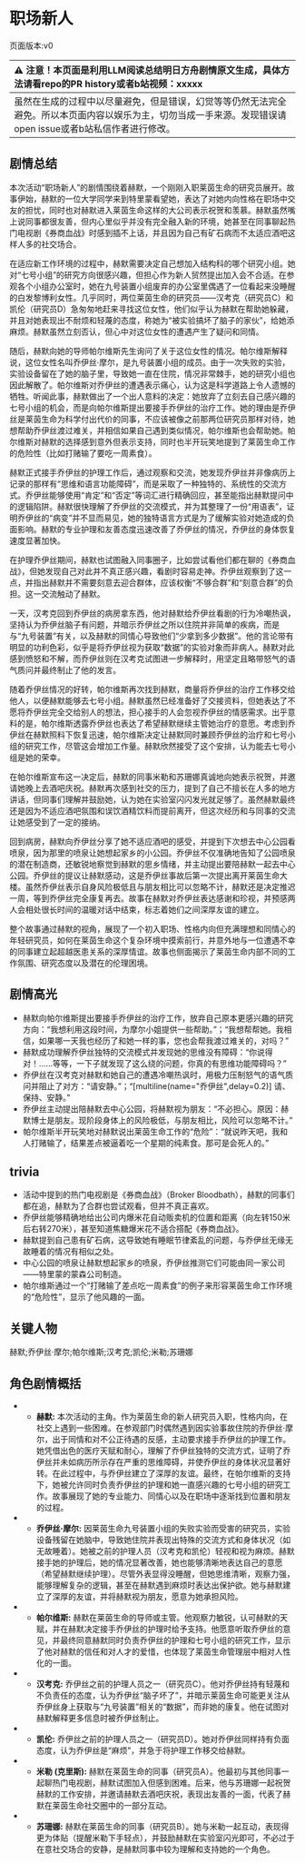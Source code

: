 # 职场新人
页面版本:v0
 

| :warning: 注意！本页面是利用LLM阅读总结明日方舟剧情原文生成，具体方法请看repo的PR history或者b站视频：xxxxx           |
|:----------------------------|
| 虽然在生成的过程中以尽量避免，但是错误，幻觉等等仍然无法完全避免。所以本页面内容以娱乐为主，切勿当成一手来源。发现错误请open issue或者b站私信作者进行修改。|



## 剧情总结
本次活动“职场新人”的剧情围绕着赫默，一个刚刚入职莱茵生命的研究员展开。故事伊始，赫默的一位大学同学来到特里蒙看望她，表达了对她内向性格在职场中交友的担忧，同时也对赫默进入莱茵生命这样的大公司表示祝贺和羡慕。赫默虽然嘴上说同事都很友善，但内心里似乎并没有完全融入新的环境，她甚至在同事聊起热门电视剧《券商血战》时感到插不上话，并且因为自己有矿石病而不太适应酒吧这样人多的社交场合。

在适应新工作环境的过程中，赫默需要决定自己想加入结构科的哪个研究小组。她对“七号小组”的研究方向很感兴趣，但担心作为新人贸然提出加入会不合适。在参观各个小组办公室时，她在九号装置小组废弃的办公室里偶遇了一位看起来没睡醒的白发黎博利女性。几乎同时，两位莱茵生命的研究员——汉考克（研究员C）和凯伦（研究员D）急匆匆地赶来寻找这位女性，他们似乎认为赫默在帮助她躲藏，并且对她表现出不耐烦和轻蔑的态度，称她为“被实验搞坏了脑子的家伙”，给她添麻烦。赫默虽然立刻否认，但心中对这位女性的遭遇产生了疑问和同情。

随后，赫默向她的导师帕尔维斯先生询问了关于这位女性的情况。帕尔维斯解释说，这位女性名叫乔伊丝·摩尔，是九号装置小组的成员。由于一次失败的实验，实验设备留在了她的脑子里，导致她一直在住院，情况非常棘手，她的研究小组也因此解散了。帕尔维斯对乔伊丝的遭遇表示痛心，认为这是科学道路上令人遗憾的牺牲。听闻此事，赫默做出了一个出人意料的决定：她放弃了立刻去自己感兴趣的七号小组的机会，而是向帕尔维斯提出要接手乔伊丝的治疗工作。她的理由是乔伊丝是莱茵生命为科学付出代价的同事，不应该被像之前那两位研究员那样对待，她想帮助乔伊丝渡过难关，并相信如果自己遇到类似情况，帕尔维斯也会帮助她。帕尔维斯对赫默的选择感到意外但表示支持，同时也半开玩笑地提到了莱茵生命工作的危险性（比如打赌输了要吃一周素食）。

赫默正式接手乔伊丝的护理工作后，通过观察和交流，她发现乔伊丝并非像病历上记录的那样有“思维和语言功能障碍”，而是采取了一种独特的、系统性的交流方式。乔伊丝能够使用“肯定”和“否定”等词汇进行精确回应，甚至能指出赫默提问中的逻辑陷阱。赫默很快理解了乔伊丝的交流模式，并为其整理了一份“用语表”，证明乔伊丝的“病变”并不显而易见，她的独特语言方式是为了缓解实验对她造成的负面影响。赫默的专业护理和友善态度迅速改善了乔伊丝的情况，乔伊丝的身体恢复速度显著加快。

在护理乔伊丝期间，赫默也试图融入同事圈子，比如尝试看他们都在聊的《券商血战》，但她发现自己对此并不真正感兴趣，看剧时容易走神。乔伊丝观察到了这一点，并指出赫默并不需要刻意去迎合群体，应该权衡“不够合群”和“刻意合群”的负担。这一交流触动了赫默。

一天，汉考克回到乔伊丝的病房拿东西，他对赫默给乔伊丝看剧的行为冷嘲热讽，坚持认为乔伊丝脑子有问题，并暗示乔伊丝之所以住院并非简单的疾病，而是与“九号装置”有关，以及赫默的同情心导致他们“少拿到多少数据”。他的言论带有明显的功利色彩，似乎是将乔伊丝视为获取“数据”的实验对象而非病人。赫默对此感到愤怒和不解，而乔伊丝则在汉考克试图进一步解释时，用坚定且略带怒气的语气质问并最终制止了他的发言。

随着乔伊丝情况的好转，帕尔维斯再次找到赫默，商量将乔伊丝的治疗工作移交给他人，以便赫默能够去七号小组。赫默虽然已经准备好了交接资料，但她表达了不愿将乔伊丝完全交给别人的想法，担心接手的人会忽视乔伊丝的情感需求。出乎意料的是，帕尔维斯透露乔伊丝也表达了希望赫默继续主管她治疗的意愿。考虑到乔伊丝在赫默照料下恢复迅速，帕尔维斯决定让赫默同时兼顾乔伊丝的治疗和七号小组的研究工作，尽管这会增加工作量。赫默欣然接受了这个安排，认为能去七号小组是她的荣幸。

在帕尔维斯宣布这一决定后，赫默的同事米勒和苏珊娜真诚地向她表示祝贺，并邀请她晚上去酒吧庆祝。赫默再次感到社交的压力，提到了自己不擅长在人多的地方讲话，但同事们理解并鼓励她，认为她在实验室闪闪发光就足够了。虽然赫默最终还是因为不适应酒吧氛围和误饮酒精饮料而提前离开，但这次经历和与同事的交流让她感受到了一定的接纳。

回到病房，赫默向乔伊丝分享了她不适应酒吧的感受，并提到下次想去中心公园看喷泉，因为那里的喷泉让她想起家乡的小公园。乔伊丝不仅准确地告知了公园喷泉的潜在制造商，还敏锐地察觉到赫默的思乡情绪，并主动提出要陪赫默一起去中心公园。乔伊丝的提议让赫默感动，这是乔伊丝事故后第一次提出离开莱茵生命大楼。虽然乔伊丝表示自身风险极低且与朋友相比可以忽略不计，赫默还是决定推迟一周，等到乔伊丝完全康复再去。故事在赫默对乔伊丝表达感谢和珍视，并预感两人会相处很长时间的温暖对话中结束，标志着她们之间深厚友谊的建立。

整个故事通过赫默的视角，展现了一个初入职场、性格内向但充满理想和同情心的年轻研究员，如何在莱茵生命这个复杂环境中摸索前行，并意外地与一位遭遇不幸的同事建立起超越医患关系的深厚情谊。故事也侧面揭示了莱茵生命内部不同的工作氛围、研究态度以及潜在的伦理困境。
## 剧情高光
*   赫默向帕尔维斯提出要接手乔伊丝的治疗工作，放弃自己原本更感兴趣的研究方向：“我想利用这段时间，为摩尔小姐提供一些帮助。”；“我想帮帮她。我相信，如果哪一天我也经历了和她一样的事，您也会帮我渡过难关的，对吗？”
*   赫默成功理解乔伊丝独特的交流模式并发现她的思维没有障碍：“你说得对！......等等，一下子就发现了这么绕的问题，你真的有思维功能障碍吗？”
*   乔伊丝在汉考克对赫默和她自己的遭遇冷嘲热讽时，用极力压制怒气的语气质问并阻止了对方：“请安静。”；“[multiline(name="乔伊丝",delay=0.2)] 请、保持、安静。”
*   乔伊丝主动提出陪赫默去中心公园，将赫默视为朋友：“不必担心。原因：赫默博士是朋友。现阶段身体上的风险极低，与朋友相比，风险可以忽略不计。”
*   帕尔维斯半开玩笑地对赫默说出莱茵生命工作的“危险”：“就说昨天吧，我和人打赌输了，结果差点被逼着吃一个星期的纯素食。那可是会死人的。”
## trivia
*   活动中提到的热门电视剧是《券商血战》（Broker Bloodbath），赫默的同事们都在追，赫默为了合群也尝试观看，但并不真正喜欢。
*   乔伊丝能够精确地给出公司内爆米花自动贩卖机的位置和距离（向左转150米后右转270米），甚至知道焦糖爆米花不适合搭配《券商血战》。
*   赫默提到自己患有矿石病，这导致她有睡眠节律紊乱的问题，与乔伊丝无缘无故睡着的情况有相似之处。
*   中心公园的喷泉让赫默想起家乡的喷泉，乔伊丝推测它们可能由同一家公司——特里蒙的蒙森公司制造。
*   帕尔维斯通过一个“打赌输了差点吃一周素食”的例子来形容莱茵生命工作环境的“危险性”，显示了他风趣的一面。
## 关键人物
赫默;乔伊丝·摩尔;帕尔维斯;汉考克;凯伦;米勒;苏珊娜
## 角色剧情概括
-   *   **赫默:** 本次活动的主角。作为莱茵生命的新人研究员入职，性格内向，在社交上遇到一些困难。在参观部门时偶然遇到因实验事故住院的乔伊丝·摩尔，出于同情和对不公正待遇的反感，主动要求接手乔伊丝的护理工作。她凭借出色的医疗天赋和耐心，理解了乔伊丝独特的交流方式，证明了乔伊丝并未如病历所示存在严重的思维障碍，并使乔伊丝的身体状况显著好转。在此过程中，与乔伊丝建立了深厚的友谊。最终，在帕尔维斯的支持下，她被允许同时负责乔伊丝的护理和她一直感兴趣的七号小组的研究工作。故事展现了她的专业能力、同情心以及在职场中逐渐找到位置和朋友的过程。
-   *   **乔伊丝·摩尔:** 因莱茵生命九号装置小组的失败实验而受害的研究员，实验设备残留在她脑中，导致她住院并表现出特殊的交流方式和身体状况（如无故睡着）。她被之前的护理人员（汉考克和凯伦）轻视和视为麻烦。赫默接手她的护理后，她的情况显著改善，她也能够清晰地表达自己的意愿（希望赫默继续护理）。尽管外表显得没睡醒，但她思维清晰，观察力强，能够理解复杂的逻辑，甚至在赫默遇到麻烦时表达出保护欲。她与赫默建立了深厚的友谊，并将赫默视为朋友，愿意为她承担风险。
-   *   **帕尔维斯:** 赫默在莱茵生命的导师或主管。他观察力敏锐，认可赫默的天赋，并在赫默决定接手乔伊丝的护理时给予支持。他愿意听取乔伊丝的意见，并最终同意赫默同时负责乔伊丝的护理和七号小组的研究工作，显示了他对赫默的信任和对人才的爱惜，也体现了莱茵生命管理层中相对人性化的一面。
-   *   **汉考克:** 乔伊丝之前的护理人员之一（研究员C）。他对乔伊丝持有轻蔑和不负责任的态度，认为乔伊丝“脑子坏了”，并暗示莱茵生命可能更关注从乔伊丝身上获取与“九号装置”相关的“数据”，而非她的康复。他在试图对赫默解释更多信息时被乔伊丝制止。
-   *   **凯伦:** 乔伊丝之前的护理人员之一（研究员D）。她对乔伊丝同样持有负面态度，认为乔伊丝是“麻烦”，并急于将护理工作移交给赫默。
-   *   **米勒 (克里斯):** 赫默在莱茵生命的同事（研究员A）。他最初与其他同事一起聊热门电视剧，赫默试图加入但感到困难。后来，他与苏珊娜一起祝贺赫默的工作安排，并邀请赫默去酒吧庆祝，表现出友善的一面，代表了赫默在莱茵生命社交圈中的一部分互动。
-   *   **苏珊娜:** 赫默在莱茵生命的同事（研究员B）。她与米勒一起互动，表现得更为体贴（提醒米勒下手轻点），并鼓励赫默在实验室闪光即可，不必过于在意社交场合的安静，是赫默同事中较为理解和支持她的一个角色。